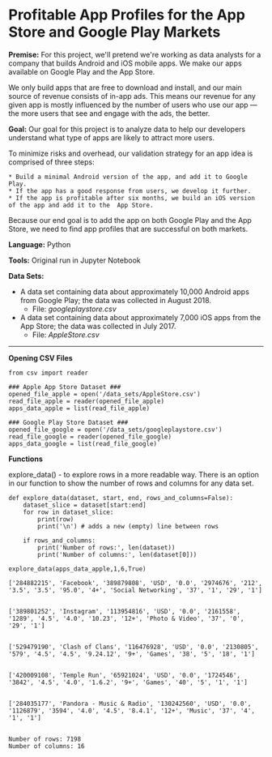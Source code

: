 # Profitable App Profiles for the App Store and Google Play Markets

**Premise:**
 For this project, we'll pretend we're working as data analysts for a company that builds Android and iOS mobile apps. We make our apps available on Google Play and the App Store.

 We only build apps that are free to download and install, and our main source of revenue consists of in-app ads. This means our revenue for any given app is mostly influenced by the number of users who use our app — the more users that see and engage with the ads, the better. 

**Goal:**
 Our goal for this project is to analyze data to help our developers understand what type of apps are likely to attract more users. 
 
 To minimize risks and overhead, our validation strategy for an app idea is comprised of three steps:

    * Build a minimal Android version of the app, and add it to Google Play.
    * If the app has a good response from users, we develop it further.
    * If the app is profitable after six months, we build an iOS version of the app and add it to the  App Store.

 Because our end goal is to add the app on both Google Play and the App Store, we need to find app profiles that are successful on both markets. 

**Language:**
 Python

**Tools:**
 Original run in Jupyter Notebook

**Data Sets:**
 * A data set containing data about approximately 10,000 Android apps from Google Play; the data was collected in August 2018.      
    * File: *googleplaystore.csv*
 * A data set containing data about approximately 7,000 iOS apps from the App Store; the data was collected in July 2017.        
    * File: *AppleStore.csv*

---
**Opening CSV Files**

```
from csv import reader 

### Apple App Store Dataset ###
opened_file_apple = open('/data_sets/AppleStore.csv')
read_file_apple = reader(opened_file_apple) 
apps_data_apple = list(read_file_apple)

### Google Play Store Dataset ###
opened_file_google = open('/data_sets/googleplaystore.csv')
read_file_google = reader(opened_file_google) 
apps_data_google = list(read_file_google)`
```
**Functions**

explore_data() - to explore rows in a more readable way. There is an option in our function to show the number of rows and columns for any data set.

```
def explore_data(dataset, start, end, rows_and_columns=False):
    dataset_slice = dataset[start:end]    
    for row in dataset_slice:
        print(row)
        print('\n') # adds a new (empty) line between rows
        
    if rows_and_columns:
        print('Number of rows:', len(dataset))
        print('Number of columns:', len(dataset[0]))

```
```
explore_data(apps_data_apple,1,6,True)

['284882215', 'Facebook', '389879808', 'USD', '0.0', '2974676', '212', '3.5', '3.5', '95.0', '4+', 'Social Networking', '37', '1', '29', '1']


['389801252', 'Instagram', '113954816', 'USD', '0.0', '2161558', '1289', '4.5', '4.0', '10.23', '12+', 'Photo & Video', '37', '0', '29', '1']


['529479190', 'Clash of Clans', '116476928', 'USD', '0.0', '2130805', '579', '4.5', '4.5', '9.24.12', '9+', 'Games', '38', '5', '18', '1']


['420009108', 'Temple Run', '65921024', 'USD', '0.0', '1724546', '3842', '4.5', '4.0', '1.6.2', '9+', 'Games', '40', '5', '1', '1']


['284035177', 'Pandora - Music & Radio', '130242560', 'USD', '0.0', '1126879', '3594', '4.0', '4.5', '8.4.1', '12+', 'Music', '37', '4', '1', '1']


Number of rows: 7198
Number of columns: 16
```